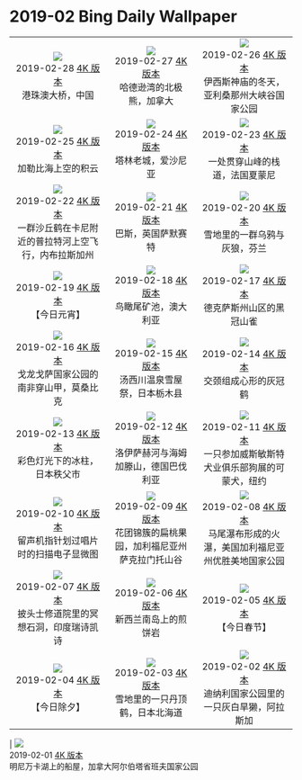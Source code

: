 # 2019-02 Bing Daily Wallpaper

|                                                                                                                                                                                                                                                                                                                                          |                                                                                                                                                                                                                                                                                                                                        |                                                                                                                                                                                                                                                                                                                                          |
| :--------------------------------------------------------------------------------------------------------------------------------------------------------------------------------------------------------------------------------------------------------------------------------------------------------------------------------------: | :------------------------------------------------------------------------------------------------------------------------------------------------------------------------------------------------------------------------------------------------------------------------------------------------------------------------------------: | :--------------------------------------------------------------------------------------------------------------------------------------------------------------------------------------------------------------------------------------------------------------------------------------------------------------------------------------: |
|                          ![](https://cn.bing.com/th?id=OHR.HZMB_ZH-CN5238831909_1920x1080.jpg&rf=LaDigue_UHD.jpg&pid=hp&w=480&h=270&rs=1&c=4)<br> 2019-02-28 [4K 版本](https://cn.bing.com/th?id=OHR.HZMB_ZH-CN5238831909_1920x1080.jpg&rf=LaDigue_UHD.jpg&pid=hp&w=3840&h=2160&rs=1&c=4) <br> 港珠澳大桥，中国                          |             ![](https://cn.bing.com/th?id=OHR.PolarBearDay_ZH-CN5185516722_1920x1080.jpg&rf=LaDigue_UHD.jpg&pid=hp&w=480&h=270&rs=1&c=4)<br> 2019-02-27 [4K 版本](https://cn.bing.com/th?id=OHR.PolarBearDay_ZH-CN5185516722_1920x1080.jpg&rf=LaDigue_UHD.jpg&pid=hp&w=3840&h=2160&rs=1&c=4) <br> 哈德逊湾的北极熊，加拿大             |      ![](https://cn.bing.com/th?id=OHR.WinterGrand_ZH-CN5111542555_1920x1080.jpg&rf=LaDigue_UHD.jpg&pid=hp&w=480&h=270&rs=1&c=4)<br> 2019-02-26 [4K 版本](https://cn.bing.com/th?id=OHR.WinterGrand_ZH-CN5111542555_1920x1080.jpg&rf=LaDigue_UHD.jpg&pid=hp&w=3840&h=2160&rs=1&c=4) <br> 伊西斯神庙的冬天，亚利桑那州大峡谷国家公园      |
|             ![](https://cn.bing.com/th?id=OHR.CumulusCaribbean_ZH-CN4884493707_1920x1080.jpg&rf=LaDigue_UHD.jpg&pid=hp&w=480&h=270&rs=1&c=4)<br> 2019-02-25 [4K 版本](https://cn.bing.com/th?id=OHR.CumulusCaribbean_ZH-CN4884493707_1920x1080.jpg&rf=LaDigue_UHD.jpg&pid=hp&w=3840&h=2160&rs=1&c=4) <br> 加勒比海上空的积云             |              ![](https://cn.bing.com/th?id=OHR.OldTownTallinn_ZH-CN4833535739_1920x1080.jpg&rf=LaDigue_UHD.jpg&pid=hp&w=480&h=270&rs=1&c=4)<br> 2019-02-24 [4K 版本](https://cn.bing.com/th?id=OHR.OldTownTallinn_ZH-CN4833535739_1920x1080.jpg&rf=LaDigue_UHD.jpg&pid=hp&w=3840&h=2160&rs=1&c=4) <br> 塔林老城，爱沙尼亚              |        ![](https://cn.bing.com/th?id=OHR.ChamonixWalkway_ZH-CN4774583061_1920x1080.jpg&rf=LaDigue_UHD.jpg&pid=hp&w=480&h=270&rs=1&c=4)<br> 2019-02-23 [4K 版本](https://cn.bing.com/th?id=OHR.ChamonixWalkway_ZH-CN4774583061_1920x1080.jpg&rf=LaDigue_UHD.jpg&pid=hp&w=3840&h=2160&rs=1&c=4) <br> 一处贯穿山峰的栈道，法国夏蒙尼        |
| ![](https://cn.bing.com/th?id=OHR.PlatteRiver_ZH-CN4687283533_1920x1080.jpg&rf=LaDigue_UHD.jpg&pid=hp&w=480&h=270&rs=1&c=4)<br> 2019-02-22 [4K 版本](https://cn.bing.com/th?id=OHR.PlatteRiver_ZH-CN4687283533_1920x1080.jpg&rf=LaDigue_UHD.jpg&pid=hp&w=3840&h=2160&rs=1&c=4) <br> 一群沙丘鹤在卡尼附近的普拉特河上空飞行，内布拉斯加州 |                    ![](https://cn.bing.com/th?id=OHR.BathBach_ZH-CN4601637280_1920x1080.jpg&rf=LaDigue_UHD.jpg&pid=hp&w=480&h=270&rs=1&c=4)<br> 2019-02-21 [4K 版本](https://cn.bing.com/th?id=OHR.BathBach_ZH-CN4601637280_1920x1080.jpg&rf=LaDigue_UHD.jpg&pid=hp&w=3840&h=2160&rs=1&c=4) <br> 巴斯，英国萨默赛特                    |               ![](https://cn.bing.com/th?id=OHR.RavenWolf_ZH-CN4544068603_1920x1080.jpg&rf=LaDigue_UHD.jpg&pid=hp&w=480&h=270&rs=1&c=4)<br> 2019-02-20 [4K 版本](https://cn.bing.com/th?id=OHR.RavenWolf_ZH-CN4544068603_1920x1080.jpg&rf=LaDigue_UHD.jpg&pid=hp&w=3840&h=2160&rs=1&c=4) <br> 雪地里的一群乌鸦与灰狼，芬兰               |
|                       ![](https://cn.bing.com/th?id=OHR.lantern19_ZH-CN7846752344_1920x1080.jpg&rf=LaDigue_UHD.jpg&pid=hp&w=480&h=270&rs=1&c=4)<br> 2019-02-19 [4K 版本](https://cn.bing.com/th?id=OHR.lantern19_ZH-CN7846752344_1920x1080.jpg&rf=LaDigue_UHD.jpg&pid=hp&w=3840&h=2160&rs=1&c=4) <br> 【今日元宵】                       |           ![](https://cn.bing.com/th?id=OHR.AbstractSaltBeds_ZH-CN8351691359_1920x1080.jpg&rf=LaDigue_UHD.jpg&pid=hp&w=480&h=270&rs=1&c=4)<br> 2019-02-18 [4K 版本](https://cn.bing.com/th?id=OHR.AbstractSaltBeds_ZH-CN8351691359_1920x1080.jpg&rf=LaDigue_UHD.jpg&pid=hp&w=3840&h=2160&rs=1&c=4) <br> 鸟瞰尾矿池，澳大利亚           |                      ![](https://cn.bing.com/th?id=OHR.GBBC_ZH-CN4481989355_1920x1080.jpg&rf=LaDigue_UHD.jpg&pid=hp&w=480&h=270&rs=1&c=4)<br> 2019-02-17 [4K 版本](https://cn.bing.com/th?id=OHR.GBBC_ZH-CN4481989355_1920x1080.jpg&rf=LaDigue_UHD.jpg&pid=hp&w=3840&h=2160&rs=1&c=4) <br> 德克萨斯州山区的黑冠山雀                      |
|        ![](https://cn.bing.com/th?id=OHR.PangolinDay_ZH-CN4393242380_1920x1080.jpg&rf=LaDigue_UHD.jpg&pid=hp&w=480&h=270&rs=1&c=4)<br> 2019-02-16 [4K 版本](https://cn.bing.com/th?id=OHR.PangolinDay_ZH-CN4393242380_1920x1080.jpg&rf=LaDigue_UHD.jpg&pid=hp&w=3840&h=2160&rs=1&c=4) <br> 戈龙戈萨国家公园的南非穿山甲，莫桑比克        |               ![](https://cn.bing.com/th?id=OHR.Kamakura_ZH-CN4324380274_1920x1080.jpg&rf=LaDigue_UHD.jpg&pid=hp&w=480&h=270&rs=1&c=4)<br> 2019-02-15 [4K 版本](https://cn.bing.com/th?id=OHR.Kamakura_ZH-CN4324380274_1920x1080.jpg&rf=LaDigue_UHD.jpg&pid=hp&w=3840&h=2160&rs=1&c=4) <br> 汤西川温泉雪屋祭，日本栃木县               |                   ![](https://cn.bing.com/th?id=OHR.HeartCranes_ROW1989469410_1920x1080.jpg&rf=LaDigue_UHD.jpg&pid=hp&w=480&h=270&rs=1&c=4)<br> 2019-02-14 [4K 版本](https://cn.bing.com/th?id=OHR.HeartCranes_ROW1989469410_1920x1080.jpg&rf=LaDigue_UHD.jpg&pid=hp&w=3840&h=2160&rs=1&c=4) <br> 交颈组成心形的灰冠鹤                   |
|              ![](https://cn.bing.com/th?id=OHR.Misotsuchi_ZH-CN5137902045_1920x1080.jpg&rf=LaDigue_UHD.jpg&pid=hp&w=480&h=270&rs=1&c=4)<br> 2019-02-13 [4K 版本](https://cn.bing.com/th?id=OHR.Misotsuchi_ZH-CN5137902045_1920x1080.jpg&rf=LaDigue_UHD.jpg&pid=hp&w=3840&h=2160&rs=1&c=4) <br> 彩色灯光下的冰柱，日本秩父市              |   ![](https://cn.bing.com/th?id=OHR.LoisachKochelsee_ZH-CN5859866695_1920x1080.jpg&rf=LaDigue_UHD.jpg&pid=hp&w=480&h=270&rs=1&c=4)<br> 2019-02-12 [4K 版本](https://cn.bing.com/th?id=OHR.LoisachKochelsee_ZH-CN5859866695_1920x1080.jpg&rf=LaDigue_UHD.jpg&pid=hp&w=3840&h=2160&rs=1&c=4) <br> 洛伊萨赫河与海姆加滕山，德国巴伐利亚   | ![](https://cn.bing.com/th?id=OHR.KomondorKennel_ZH-CN6009722858_1920x1080.jpg&rf=LaDigue_UHD.jpg&pid=hp&w=480&h=270&rs=1&c=4)<br> 2019-02-11 [4K 版本](https://cn.bing.com/th?id=OHR.KomondorKennel_ZH-CN6009722858_1920x1080.jpg&rf=LaDigue_UHD.jpg&pid=hp&w=3840&h=2160&rs=1&c=4) <br> 一只参加威斯敏斯特犬业俱乐部狗展的可蒙犬，纽约 |
|        ![](https://cn.bing.com/th?id=OHR.StylusGroove_ZH-CN6106476225_1920x1080.jpg&rf=LaDigue_UHD.jpg&pid=hp&w=480&h=270&rs=1&c=4)<br> 2019-02-10 [4K 版本](https://cn.bing.com/th?id=OHR.StylusGroove_ZH-CN6106476225_1920x1080.jpg&rf=LaDigue_UHD.jpg&pid=hp&w=3840&h=2160&rs=1&c=4) <br> 留声机指针划过唱片时的扫描电子显微图        | ![](https://cn.bing.com/th?id=OHR.AlmondOrchard_ZH-CN6176656132_1920x1080.jpg&rf=LaDigue_UHD.jpg&pid=hp&w=480&h=270&rs=1&c=4)<br> 2019-02-09 [4K 版本](https://cn.bing.com/th?id=OHR.AlmondOrchard_ZH-CN6176656132_1920x1080.jpg&rf=LaDigue_UHD.jpg&pid=hp&w=3840&h=2160&rs=1&c=4) <br> 花团锦簇的扁桃果园，加利福尼亚州萨克拉门托山谷 | ![](https://cn.bing.com/th?id=OHR.YNPFirefall_ZH-CN6411148793_1920x1080.jpg&rf=LaDigue_UHD.jpg&pid=hp&w=480&h=270&rs=1&c=4)<br> 2019-02-08 [4K 版本](https://cn.bing.com/th?id=OHR.YNPFirefall_ZH-CN6411148793_1920x1080.jpg&rf=LaDigue_UHD.jpg&pid=hp&w=3840&h=2160&rs=1&c=4) <br> 马尾瀑布形成的火瀑，美国加利福尼亚州优胜美地国家公园 |
|      ![](https://cn.bing.com/th?id=OHR.BeatlesAshram_ZH-CN6839628037_1920x1080.jpg&rf=LaDigue_UHD.jpg&pid=hp&w=480&h=270&rs=1&c=4)<br> 2019-02-07 [4K 版本](https://cn.bing.com/th?id=OHR.BeatlesAshram_ZH-CN6839628037_1920x1080.jpg&rf=LaDigue_UHD.jpg&pid=hp&w=3840&h=2160&rs=1&c=4) <br> 披头士修道院里的冥想石洞，印度瑞诗凯诗      |                  ![](https://cn.bing.com/th?id=OHR.Punakaiki_ZH-CN6944508336_1920x1080.jpg&rf=LaDigue_UHD.jpg&pid=hp&w=480&h=270&rs=1&c=4)<br> 2019-02-06 [4K 版本](https://cn.bing.com/th?id=OHR.Punakaiki_ZH-CN6944508336_1920x1080.jpg&rf=LaDigue_UHD.jpg&pid=hp&w=3840&h=2160&rs=1&c=4) <br> 新西兰南岛上的煎饼岩                  |                  ![](https://cn.bing.com/th?id=OHR.springfestival_ZH-CN6995564658_1920x1080.jpg&rf=LaDigue_UHD.jpg&pid=hp&w=480&h=270&rs=1&c=4)<br> 2019-02-05 [4K 版本](https://cn.bing.com/th?id=OHR.springfestival_ZH-CN6995564658_1920x1080.jpg&rf=LaDigue_UHD.jpg&pid=hp&w=3840&h=2160&rs=1&c=4) <br> 【今日春节】                  |
|                      ![](https://cn.bing.com/th?id=OHR.newyeareve_ZH-CN7055661762_1920x1080.jpg&rf=LaDigue_UHD.jpg&pid=hp&w=480&h=270&rs=1&c=4)<br> 2019-02-04 [4K 版本](https://cn.bing.com/th?id=OHR.newyeareve_ZH-CN7055661762_1920x1080.jpg&rf=LaDigue_UHD.jpg&pid=hp&w=3840&h=2160&rs=1&c=4) <br> 【今日除夕】                      |            ![](https://cn.bing.com/th?id=OHR.JapanCrane_ZH-CN7122024216_1920x1080.jpg&rf=LaDigue_UHD.jpg&pid=hp&w=480&h=270&rs=1&c=4)<br> 2019-02-03 [4K 版本](https://cn.bing.com/th?id=OHR.JapanCrane_ZH-CN7122024216_1920x1080.jpg&rf=LaDigue_UHD.jpg&pid=hp&w=3840&h=2160&rs=1&c=4) <br> 雪地里的一只丹顶鹤，日本北海道            |       ![](https://cn.bing.com/th?id=OHR.HoaryMarmot_ZH-CN7175843832_1920x1080.jpg&rf=LaDigue_UHD.jpg&pid=hp&w=480&h=270&rs=1&c=4)<br> 2019-02-02 [4K 版本](https://cn.bing.com/th?id=OHR.HoaryMarmot_ZH-CN7175843832_1920x1080.jpg&rf=LaDigue_UHD.jpg&pid=hp&w=3840&h=2160&rs=1&c=4) <br> 迪纳利国家公园里的一只灰白旱獭，阿拉斯加       |

| ![](https://cn.bing.com/th?id=OHR.MinnewankaBoathouse_ZH-CN0548323518_1920x1080.jpg&rf=LaDigue_UHD.jpg&pid=hp&w=480&h=270&rs=1&c=4)<br> 2019-02-01 [4K 版本](https://cn.bing.com/th?id=OHR.MinnewankaBoathouse_ZH-CN0548323518_1920x1080.jpg&rf=LaDigue_UHD.jpg&pid=hp&w=3840&h=2160&rs=1&c=4) <br> 明尼万卡湖上的船屋，加拿大阿尔伯塔省班夫国家公园

